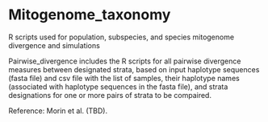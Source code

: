 # Mitogenome_taxonomy
R scripts used for population, subspecies, and species mitogenome divergence and simulations

Pairwise_divergence includes the R scripts for all pairwise divergence measures between designated strata, based on input haplotype sequences (fasta file) and csv file with the list of samples, their haplotype names (associated with haplotype sequences in the fasta file), and strata designations for one or more pairs of strata to be compaired.

Reference: Morin et al. (TBD). 
